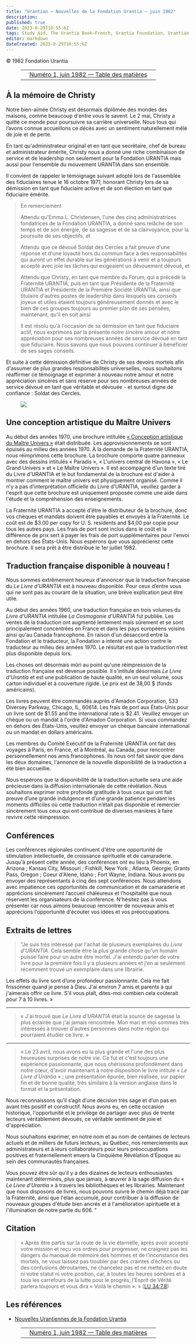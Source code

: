 ```yaml
---
title: "Urantian — Nouvelles de la Fondation Urantia — juin 1982"
description: 
published: true
date: 2023-8-29T10:55:6Z
tags: Study Aid, The Urantia Book—French, Urantia Foundation, Urantian News, article
editor: markdown
dateCreated: 2023-8-29T10:55:6Z
---
```


<p class="v-card v-sheet theme--light grey lighten-3 px-2">© 1982 Fondation Urantia</p>
<figure class="table chapter-navigator">
  <table>
    <tbody>
      <tr>
        <td>
        </td>
        <td>
        <a href="/fr/index/articles_uf_urantian#numéro-1-juin-1982">
          <span class="mdi mdi-book-open-variant"></span><span class="pl-2">Numéro 1, juin 1982 — Table des matières</span>
        </a>
        </td>
        <td>
        </td>
      </tr>
    </tbody>
  </table>
</figure>




## À la mémoire de Christy

Notre bien-aimée Christy est désormais diplômée des mondes des maisons, comme beaucoup d'entre vous le savent. Le 2 mai, Christy a quitté ce monde pour poursuivre sa carrière universelle. Nous tous qui l’avons connue accueillons ce décès avec un sentiment naturellement mêlé de joie et de perte.

En tant qu'administrateur original et en tant que secrétaire, chef de bureau et administrateur émérite, Christy nous a donné une riche combinaison de service et de leadership non seulement pour la Fondation URANTIA mais aussi pour l'ensemble du mouvement URANTIA dans son ensemble.

Il convient de rappeler le témoignage suivant adopté lors de l'assemblée des fiduciaires tenue le 16 octobre 1971, honorant Christy lors de sa démission en tant que fiduciaire active et de son élection en tant que fiduciaire émérite.

> En remerciement
> 
> Attendu qu'Emma L. Christensen, l'une des cinq administratrices fondatrices de la Fondation URANTIA, a donné sans relâche de son temps et de son énergie, de sa sagesse et de sa clairvoyance, pour la poursuite de ses objectifs, et
> 
> Attendu que ce dévoué Soldat des Cercles a fait preuve d'une réponse et d'une loyauté hors du commun face à des responsabilités qui auront un effet durable sur les générations à venir et a toujours accepté avec joie les tâches qui exigeaient un dévouement dévoué, et
> 
> Attendu que Christy, en tant que membre du Forum, qui a précédé la Fraternité URANTIA, puis en tant que Présidente de la Fraternité URANTIA et Présidente de la Première Société URANTIA, ainsi que titulaire d'autres postes de leadership dans lesquels ses conseils joyeux et utiles étaient toujours généreusement donnés et avec le bien de ces groupes toujours au premier plan de ses pensées, maintenant, qu'il en soit ainsi
> 
> Il est résolu qu'à l'occasion de sa démission en tant que fiduciaire actif, nous exprimons par la présente notre sincère amour et notre appréciation pour ses nombreuses années de service dévoué en tant que fiduciaire. Nous savons que nous pouvons continuer à bénéficier de ses sages conseils.

Et suite à cette démission définitive de Christy de ses devoirs mortels afin d'assumer de plus grandes responsabilités universelles, nous souhaitons réaffirmer ce témoignage et exprimer à nouveau notre amour et notre appréciation sincères et sans réserve pour ses nombreuses années de service dévoué en tant que véritable et dévouée - et surtout digne de confiance : Soldat des Cercles.

<figure id="Figure_1" class="image urantiapedia">
<img src="/image/article/UF_Urantian/Christy_Emma_Christensen_400.jpg">
</figure>

## Une conception artistique du Maître Univers

Au début des années 1970, une brochure intitulée [« Conception artistique du Maître Univers »](/fr/article/Artist_Conception_of_the_Master_Universe) était distribuée. Les approvisionnements se sont épuisés au milieu des années 1970. À la demande de la Fraternité URANTIA, nous réimprimons cette brochure. La brochure comporte quatre panneaux avec des dessins intitulés « Paradis », « L'univers central de Havona », « Le Grand Univers » et « Le Maître Univers ». Il est accompagné d'un texte tiré du Livre d'URANTIA et le but fondamental de la brochure est d'aider à montrer comment le maître univers est physiquement organisé. Comme il n'y a pas d'interprétation officielle du Livre d'URANTIA, veuillez garder à l'esprit que cette brochure est uniquement proposée comme une aide dans l'étude et la compréhension des enseignements. 

La Fraternité URANTIA a accepté d'être le distributeur de la brochure, donc vos chèques et mandats doivent être payables et envoyés à la Fraternité. Le coût est de $3.00 per copy for U. S. residents and $4,00 par copie pour tous les autres pays. Les frais de port sont inclus dans le coût et la différence de prix sert à payer les frais de port supplémentaires pour l'envoi en dehors des États-Unis. Nous espérons que vous apprécierez cette brochure. Il sera prêt à être distribué le 1er juillet 1982.

## Traduction française disponible à nouveau !

Nous sommes extrêmement heureux d'annoncer que la traduction française du _Le Livre d'URANTIA_ est à nouveau disponible. Pour ceux d’entre vous qui ne sont pas au courant de la situation, une brève explication peut être utile.

Au début des années 1960, une traduction française en trois volumes du _Livre d'URANTIA_ intitulée _La Cosmogonie d'URANTIA_ fut publiée. Les ventes de la traduction ont augmenté lentement mais sûrement et se sont principalement concentrées en France et dans les pays européens voisins ainsi qu'au Canada francophone. En raison d'un désaccord entre la Fondation et le traducteur, la Fondation a intenté une action contre le traducteur au milieu des années 1970. Le résultat est que la traduction n’est plus disponible depuis lors.

Les choses ont désormais mûri au point qu'une réimpression de la traduction française est devenue possible. Il s'intitule désormais _Le Livre d'Urantia_ et est une publication de haute qualité, en un seul volume, sous carton individuel et à couverture rigide. Le prix est de 38,00 $ (fonds américains).

Les livres peuvent être commandés auprès d'Amadon Corporation, 533 Diversey Parkway, Chicago, IL, 60614. Les frais de port aux États-Unis pour un livre sont de $1.55 and the international rate is $2.41. Veuillez envoyer un chèque ou un mandat à l'ordre d'Amadon Corporation. Si vous commandez en dehors des États-Unis, veuillez envoyer un chèque bancaire international ou un mandat en dollars américains.

Les membres du Comité Exécutif de la Fraternité URANTIA ont fait des voyages à Paris, en France, et à Montréal, au Canada, pour rencontrer personnellement nos amis francophones. Ils nous ont fait savoir que dans les deux domaines, l'annonce de la nouvelle disponibilité de la traduction a été bien accueillie.

Nous espérons que la disponibilité de la traduction actuelle sera une aide précieuse dans la diffusion internationale de cette révélation. Nous souhaitons exprimer notre profonde gratitude à tous ceux qui ont fait preuve d’une grande indulgence et d’une grande patience pendant les moments difficiles où cette traduction n’était pas disponible et remercier sincèrement tous ceux qui ont contribué de diverses manières à faire revivre cette réimpression.

## Conférences

Les conférences régionales continuent d'être une opportunité de stimulation intellectuelle, de croissance spirituelle et de camaraderie. Jusqu'à présent cette année, des conférences ont eu lieu à Phoenix, en Arizona ; Kansas City, Missouri ; Fishkill, New York ; Atlanta, Géorgie; Grants Pass, Oregon ; Coeur d'Alene, Idaho ; Fort Wayne, Indiana. Nous avons pu envoyer des représentants à cinq des sept conférences. Nous attendons avec impatience ces opportunités de communication et de camaraderie et apprécions sincèrement l’accueil chaleureux et l’hospitalité que nous réservent les organisateurs de la conférence. N'hésitez pas à vous présenter car nous aimons beaucoup rencontrer de nouveaux amis et apprécions l'opportunité d'écouter vos idées et vos préoccupations.

## Extraits de lettres

> "Je suis très intéressé par l'achat de plusieurs exemplaires du _Livre d'URANTIA_. Cela semble être la plus grande chose qu'un humain puisse faire pour un autre être mortel. J'ai entendu parler de votre livre pour la première fois il y a plusieurs années et j'en ai seulement récemment trouvé un exemplaire dans une librairie.

Les effets du livre sont d’une profondeur passionnante. Cela me fait frissonner quand je pense à Dieu. J'ai environ 7 amis et parents à qui j'aimerais offrir ce livre. S'il vous plaît, dites-moi combien cela coûterait pour 7 à 10 livres. »

---

> « J'ai trouvé que _Le Livre d'URANTIA_ était la source de sagesse la plus éclairée que j'ai jamais rencontrée. Mon mari et moi sommes très intéressés à trouver d'autres personnes dans notre région qui pourraient étudier ce livre.  »

---

> « Le 23 avril, nous avons eu la plus grande et l'une des plus heureuses surprises de notre vie. Ce fut et c'est toujours une expérience passionnante, que nous chérissons profondément dans notre cœur, d'avoir maintenant à notre disposition le livre intitulé « _Le Livre d'Urantia_ » ; une présentation épurée, bien réalisée, sur papier fin et de bonne qualité, très similaire à la version anglaise dans le format et la présentation.

Nous reconnaissons qu’il s’agit d’une décision très sage et d’un pas en avant très positif et constructif. Nous avons eu, en cette occasion historique, l'opportunité et le privilège de partager avec plus de trente lecteurs véritablement dévoués, ce véritable sentiment de joie et d'appréciation.

Nous souhaitons exprimer, en notre nom et au nom de centaines de lecteurs actuels et de milliers de futurs lecteurs, au Québec, nos remerciements aux administrateurs et à leurs collaborateurs pour leurs préoccupations positives et fraternellement envers la Cinquième Révélation d'Époque au sein des communautés françaises.

Vous pouvez être sûr qu'il y a des dizaines de lecteurs enthousiastes maintenant déterminés, plus que jamais, à œuvrer à la sage diffusion du « _Le Livre d'Urantia_ » à travers les bibliothèques et les librairies. Maintenant que nous disposons de livres, nous pouvons suivre le chemin déjà tracé par la Fraternité, ainsi que l'élan accumulé, pour contribuer à la diffusion de nouveaux groupes d'étude bien ancrés et à l'amélioration spirituelle et à l'illumination de notre partie du 606. "

## Citation

> « Après être partis sur la route de la vie éternelle, après avoir accepté votre mission et reçu vos ordres pour progresser, ne craignez pas les dangers du manque de mémoire des hommes et de l’inconstance des mortels, ne vous laissez pas troubler par des craintes d’échecs ou des confusions déroutantes, ne chancelez pas et ne mettez en doute ni votre statut ni votre position, car, à toutes les heures sombres et à tous les carrefours de la lutte pour le progrès, l’Esprit de Vérité parlera toujours et vous dira « Voilà le chemin ». » (<a id="a102_539"></a>[LU 34:7.8](/fr/The_Urantia_Book/34#p7_8))

## Les références

- [Nouvelles Urantiennes de la Fondation Urantia](https://www.urantia.org/news/1982-06)



<figure class="table chapter-navigator">
  <table>
    <tbody>
      <tr>
        <td>
        </td>
        <td>
        <a href="/fr/index/articles_uf_urantian#numéro-1-juin-1982">
          <span class="mdi mdi-book-open-variant"></span><span class="pl-2">Numéro 1, juin 1982 — Table des matières</span>
        </a>
        </td>
        <td>
        </td>
      </tr>
    </tbody>
  </table>
</figure>
